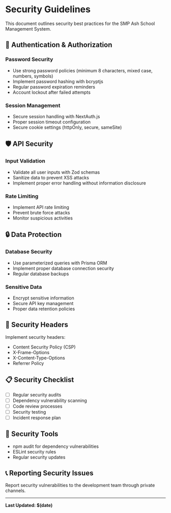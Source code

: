 # Security Guidelines

This document outlines security best practices for the SMP Ash School Management System.

## 🔐 Authentication & Authorization

### Password Security
- Use strong password policies (minimum 8 characters, mixed case, numbers, symbols)
- Implement password hashing with bcryptjs
- Regular password expiration reminders
- Account lockout after failed attempts

### Session Management
- Secure session handling with NextAuth.js
- Proper session timeout configuration
- Secure cookie settings (httpOnly, secure, sameSite)

## 🛡️ API Security

### Input Validation
- Validate all user inputs with Zod schemas
- Sanitize data to prevent XSS attacks
- Implement proper error handling without information disclosure

### Rate Limiting
- Implement API rate limiting
- Prevent brute force attacks
- Monitor suspicious activities

## 🔒 Data Protection

### Database Security
- Use parameterized queries with Prisma ORM
- Implement proper database connection security
- Regular database backups

### Sensitive Data
- Encrypt sensitive information
- Secure API key management
- Proper data retention policies

## 🚨 Security Headers

Implement security headers:
- Content Security Policy (CSP)
- X-Frame-Options
- X-Content-Type-Options
- Referrer Policy

## 📋 Security Checklist

- [ ] Regular security audits
- [ ] Dependency vulnerability scanning
- [ ] Code review processes
- [ ] Security testing
- [ ] Incident response plan

## 🔧 Security Tools

- npm audit for dependency vulnerabilities
- ESLint security rules
- Regular security updates

## 📞 Reporting Security Issues

Report security vulnerabilities to the development team through private channels.

---

**Last Updated: $(date)**